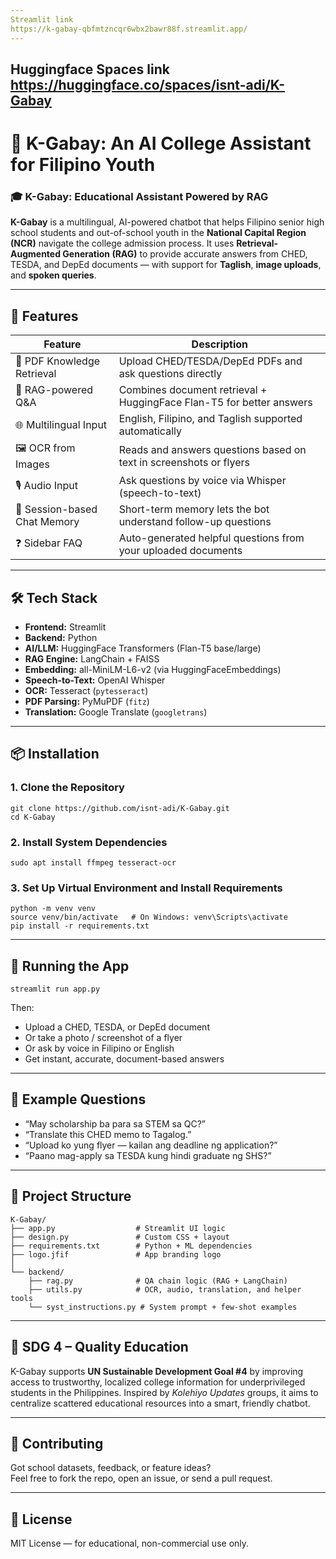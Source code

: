 ```yaml
---
Streamlit link
https://k-gabay-qbfmtzncqr6wbx2bawr88f.streamlit.app/
---
```

Huggingface Spaces link
https://huggingface.co/spaces/isnt-adi/K-Gabay
---

# 📘 K-Gabay: An AI College Assistant for Filipino Youth

### 🎓 K-Gabay: Educational Assistant Powered by RAG

**K-Gabay** is a multilingual, AI-powered chatbot that helps Filipino senior high school students and out-of-school youth in the **National Capital Region (NCR)** navigate the college admission process. It uses **Retrieval-Augmented Generation (RAG)** to provide accurate answers from CHED, TESDA, and DepEd documents — with support for **Taglish**, **image uploads**, and **spoken queries**.

---

## 🚀 Features

| Feature                          | Description                                                                 |
|----------------------------------|-----------------------------------------------------------------------------|
| 📄 PDF Knowledge Retrieval       | Upload CHED/TESDA/DepEd PDFs and ask questions directly                     |
| 🧠 RAG-powered Q&A               | Combines document retrieval + HuggingFace Flan-T5 for better answers        |
| 🌐 Multilingual Input            | English, Filipino, and Taglish supported automatically                      |
| 🖼️ OCR from Images               | Reads and answers questions based on text in screenshots or flyers         |
| 🎙️ Audio Input                   | Ask questions by voice via Whisper (speech-to-text)                         |
| 🧾 Session-based Chat Memory     | Short-term memory lets the bot understand follow-up questions               |
| ❓ Sidebar FAQ                   | Auto-generated helpful questions from your uploaded documents              |

---

## 🛠️ Tech Stack

- **Frontend:** Streamlit  
- **Backend:** Python  
- **AI/LLM:** HuggingFace Transformers (Flan-T5 base/large)  
- **RAG Engine:** LangChain + FAISS  
- **Embedding:** all-MiniLM-L6-v2 (via HuggingFaceEmbeddings)  
- **Speech-to-Text:** OpenAI Whisper  
- **OCR:** Tesseract (`pytesseract`)  
- **PDF Parsing:** PyMuPDF (`fitz`)  
- **Translation:** Google Translate (`googletrans`)

---

## 📦 Installation

### 1. Clone the Repository

```
git clone https://github.com/isnt-adi/K-Gabay.git
cd K-Gabay
```

### 2. Install System Dependencies

```
sudo apt install ffmpeg tesseract-ocr
```

### 3. Set Up Virtual Environment and Install Requirements

```
python -m venv venv
source venv/bin/activate   # On Windows: venv\Scripts\activate
pip install -r requirements.txt
```

---

## 🧪 Running the App

```
streamlit run app.py
```

Then:
- Upload a CHED, TESDA, or DepEd document
- Or take a photo / screenshot of a flyer
- Or ask by voice in Filipino or English
- Get instant, accurate, document-based answers

---

## 🧠 Example Questions

- “May scholarship ba para sa STEM sa QC?”
- “Translate this CHED memo to Tagalog.”
- “Upload ko yung flyer — kailan ang deadline ng application?”
- “Paano mag-apply sa TESDA kung hindi graduate ng SHS?”

---

## 📁 Project Structure

```
K-Gabay/
├── app.py                  # Streamlit UI logic
├── design.py               # Custom CSS + layout
├── requirements.txt        # Python + ML dependencies
├── logo.jfif               # App branding logo
│
└── backend/
    ├── rag.py              # QA chain logic (RAG + LangChain)
    ├── utils.py            # OCR, audio, translation, and helper tools
    └── syst_instructions.py # System prompt + few-shot examples
```

---

## 🎯 SDG 4 – Quality Education

K-Gabay supports **UN Sustainable Development Goal #4** by improving access to trustworthy, localized college information for underprivileged students in the Philippines. Inspired by *Kolehiyo Updates* groups, it aims to centralize scattered educational resources into a smart, friendly chatbot.

---

## 🤝 Contributing

Got school datasets, feedback, or feature ideas?  
Feel free to fork the repo, open an issue, or send a pull request.

---

## 📜 License

MIT License — for educational, non-commercial use only.
